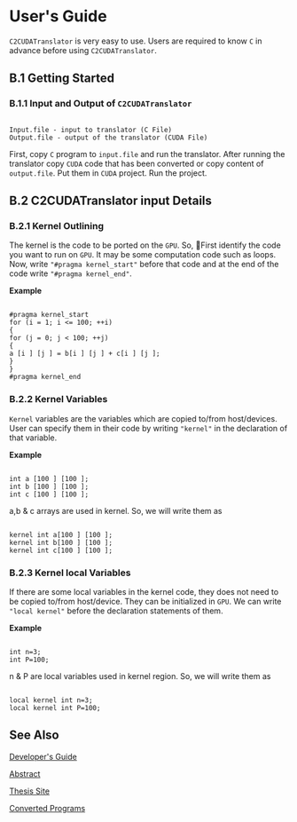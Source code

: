 # User's Guide #

`C2CUDATranslator` is very easy to use. Users are required to know `C` in advance before using `C2CUDATranslator`.

## B.1 Getting Started ##

### B.1.1 Input and Output of `C2CUDATranslator` ###

```

Input.file - input to translator (C File)
Output.file - output of the translator (CUDA File)
```

First, copy `C` program to `input.file` and run the translator. After running the translator copy `CUDA` code that has been converted or copy content of `output.file`. Put them in `CUDA` project. Run the project.

## B.2 C2CUDATranslator input Details ##

### B.2.1 Kernel Outlining ###

The kernel is the code to be ported on the `GPU`. So, First identify the code you want to run on `GPU`. It may be some computation code such as loops. Now, write `"#pragma kernel_start"` before that code and at the end of the code write `"#pragma kernel_end"`.

**Example**
```

#pragma kernel_start
for (i = 1; i <= 100; ++i)
{
for (j = 0; j < 100; ++j)
{
a [i ] [j ] = b[i ] [j ] + c[i ] [j ];
}
}
#pragma kernel_end
```

### B.2.2 Kernel Variables ###

`Kernel` variables are the variables which are copied to/from  host/devices. User can specify them in their code by writing `"kernel"` in the declaration of that variable.

**Example**
```

int a [100 ] [100 ];
int b [100 ] [100 ];
int c [100 ] [100 ];
```

a,b & c arrays are used in kernel. So, we will write them as
```

kernel int a[100 ] [100 ];
kernel int b[100 ] [100 ];
kernel int c[100 ] [100 ];
```

### B.2.3 Kernel local Variables ###

If there are some local variables in the kernel code, they does not need to be copied to/from host/device. They can be initialized in `GPU`. We can write `"local kernel"` before the declaration statements of them.

**Example**

```

int n=3;
int P=100;
```

n & P are local variables used in kernel region. So, we will write them as
```

local kernel int n=3;
local kernel int P=100;
```



## See Also ##

[Developer's Guide](http://code.google.com/p/c2cudatranslator/wiki/DeveloperGuide)

[Abstract](http://code.google.com/p/c2cudatranslator/wiki/Abstract)

[Thesis Site](https://sites.google.com/a/nirmauni.ac.in/cudacodes/)

[Converted Programs](https://sites.google.com/a/nirmauni.ac.in/cudacodes/ongoing-projects/automatic-conversion-of-source-code-for-c-to-cuda-c/converted-programs)
